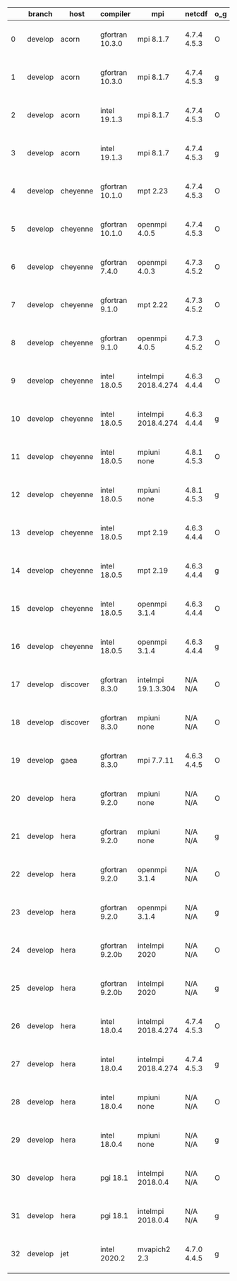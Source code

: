 |    | branch   | host     | compiler        | mpi                 | netcdf      | o_g   | os     | build   | u_pass   | u_fail   | s_pass   | s_fail   | e_pass   | e_fail   | nuopc_pass   | nuopc_fail   | artifacts_hash                                                                                                                                                   | modified                  |
|----|----------|----------|-----------------|---------------------|-------------|-------|--------|---------|----------|----------|----------|----------|----------|----------|--------------|--------------|------------------------------------------------------------------------------------------------------------------------------------------------------------------|---------------------------|
|  0 | develop  | acorn    | gfortran 10.3.0 | mpi 8.1.7           | 4.7.4 4.5.3 | O     | Unicos | pass    | fail     | fail     | fail     | fail     | fail     | fail     | 0            | 50           | [artifacts](https://github.com/esmf-org/esmf-test-artifacts/tree/2ac293a1f6ba88b410d5b1628a74e2d6a20df4f5/develop/acorn/gfortran/10.3.0/O/mpi/8.1.7)             | 2022-03-18 01:29:36 +0000 |
|  1 | develop  | acorn    | gfortran 10.3.0 | mpi 8.1.7           | 4.7.4 4.5.3 | g     | Unicos | pass    | fail     | fail     | fail     | fail     | fail     | fail     | 0            | 50           | [artifacts](https://github.com/esmf-org/esmf-test-artifacts/tree/bbeff97c3cb0e360935989e2223be1dfe2550132/develop/acorn/gfortran/10.3.0/g/mpi/8.1.7)             | 2022-03-18 01:30:55 +0000 |
|  2 | develop  | acorn    | intel 19.1.3    | mpi 8.1.7           | 4.7.4 4.5.3 | O     | Unicos | pass    | fail     | fail     | fail     | fail     | fail     | fail     | 0            | 50           | [artifacts](https://github.com/esmf-org/esmf-test-artifacts/tree/8cd0366f4450ed71c64e8aa600eb782cb40e9d58/develop/acorn/intel/19.1.3/O/mpi/8.1.7)                | 2022-03-18 01:31:40 +0000 |
|  3 | develop  | acorn    | intel 19.1.3    | mpi 8.1.7           | 4.7.4 4.5.3 | g     | Unicos | pass    | fail     | fail     | fail     | fail     | fail     | fail     | 0            | 50           | [artifacts](https://github.com/esmf-org/esmf-test-artifacts/tree/5cb1152dfb8026cb3a50bd56558511a7ac3d4196/develop/acorn/intel/19.1.3/g/mpi/8.1.7)                | 2022-03-18 01:33:00 +0000 |
|  4 | develop  | cheyenne | gfortran 10.1.0 | mpt 2.23            | 4.7.4 4.5.3 | O     | Linux  | pass    | fail     | fail     | fail     | fail     | fail     | fail     | 0            | 0            | [artifacts](https://github.com/esmf-org/esmf-test-artifacts/tree/fc445d5d6aaa0abbc254424ae1cd78dc5d17d3da/develop/cheyenne/gfortran/10.1.0/O/mpt/2.23)           | 2022-03-17 20:04:37 -0600 |
|  5 | develop  | cheyenne | gfortran 10.1.0 | openmpi 4.0.5       | 4.7.4 4.5.3 | O     | Linux  | pass    | 13269    | 0        | 49       | 0        | 80       | 0        | 50           | 0            | [artifacts](https://github.com/esmf-org/esmf-test-artifacts/tree/8cc17b4514c1ec7de0442b7512e0493271977ad2/develop/cheyenne/gfortran/10.1.0/O/openmpi/4.0.5)      | 2022-03-17 18:41:51 -0600 |
|  6 | develop  | cheyenne | gfortran 7.4.0  | openmpi 4.0.3       | 4.7.3 4.5.2 | O     | Linux  | pass    | 13269    | 0        | 49       | 0        | 80       | 0        | 50           | 0            | [artifacts](https://github.com/esmf-org/esmf-test-artifacts/tree/0496862f11fe6639e749d8cc89d70a5df3524ced/develop/cheyenne/gfortran/7.4.0/O/openmpi/4.0.3)       | 2022-03-17 17:16:30 -0600 |
|  7 | develop  | cheyenne | gfortran 9.1.0  | mpt 2.22            | 4.7.3 4.5.2 | O     | Linux  | pass    | 13269    | 0        | 49       | 0        | 80       | 0        | 50           | 0            | [artifacts](https://github.com/esmf-org/esmf-test-artifacts/tree/289d3e522f0524a0971aa29a3978f8eeb5a8a0ce/develop/cheyenne/gfortran/9.1.0/O/mpt/2.22)            | 2022-03-17 18:34:16 -0600 |
|  8 | develop  | cheyenne | gfortran 9.1.0  | openmpi 4.0.5       | 4.7.3 4.5.2 | O     | Linux  | pass    | 13269    | 0        | 49       | 0        | 80       | 0        | 50           | 0            | [artifacts](https://github.com/esmf-org/esmf-test-artifacts/tree/ce1cab617024e61a1cc57735f8c62f28d860d63c/develop/cheyenne/gfortran/9.1.0/O/openmpi/4.0.5)       | 2022-03-17 18:39:41 -0600 |
|  9 | develop  | cheyenne | intel 18.0.5    | intelmpi 2018.4.274 | 4.6.3 4.4.4 | O     | Linux  | pass    | 13269    | 0        | 49       | 0        | 80       | 0        | 50           | 0            | [artifacts](https://github.com/esmf-org/esmf-test-artifacts/tree/6f4e31199efdda713d9036e61b37b2d72d5af91a/develop/cheyenne/intel/18.0.5/O/intelmpi/2018.4.274)   | 2022-03-17 19:59:32 -0600 |
| 10 | develop  | cheyenne | intel 18.0.5    | intelmpi 2018.4.274 | 4.6.3 4.4.4 | g     | Linux  | pass    | 13269    | 0        | 49       | 0        | 80       | 0        | 50           | 0            | [artifacts](https://github.com/esmf-org/esmf-test-artifacts/tree/91c8b8b61b815e7eafaf86249b08023e393813b2/develop/cheyenne/intel/18.0.5/g/intelmpi/2018.4.274)   | 2022-03-17 20:06:46 -0600 |
| 11 | develop  | cheyenne | intel 18.0.5    | mpiuni none         | 4.8.1 4.5.3 | O     | Linux  | pass    | 11742    | 0        | 8        | 0        | 43       | 0        | 0            | 50           | [artifacts](https://github.com/esmf-org/esmf-test-artifacts/tree/31f20444ada6d173f5fce669a792e1dde6336ee8/develop/cheyenne/intel/18.0.5/O/mpiuni/none)           | 2022-03-17 19:34:20 -0600 |
| 12 | develop  | cheyenne | intel 18.0.5    | mpiuni none         | 4.8.1 4.5.3 | g     | Linux  | pass    | 11742    | 0        | 8        | 0        | 43       | 0        | 0            | 50           | [artifacts](https://github.com/esmf-org/esmf-test-artifacts/tree/7c1c99fd4c03634c37dfafffcf2d5ca6a4bbf7f5/develop/cheyenne/intel/18.0.5/g/mpiuni/none)           | 2022-03-17 19:45:32 -0600 |
| 13 | develop  | cheyenne | intel 18.0.5    | mpt 2.19            | 4.6.3 4.4.4 | O     | Linux  | pass    | 13269    | 0        | 49       | 0        | 80       | 0        | 50           | 0            | [artifacts](https://github.com/esmf-org/esmf-test-artifacts/tree/d341163545d0cc274cc30073312464d4dcd1980f/develop/cheyenne/intel/18.0.5/O/mpt/2.19)              | 2022-03-17 20:06:05 -0600 |
| 14 | develop  | cheyenne | intel 18.0.5    | mpt 2.19            | 4.6.3 4.4.4 | g     | Linux  | pass    | 13269    | 0        | 49       | 0        | 80       | 0        | 50           | 0            | [artifacts](https://github.com/esmf-org/esmf-test-artifacts/tree/8966b8dcf6656cd1a70f3e913f8758d828129878/develop/cheyenne/intel/18.0.5/g/mpt/2.19)              | 2022-03-17 20:13:41 -0600 |
| 15 | develop  | cheyenne | intel 18.0.5    | openmpi 3.1.4       | 4.6.3 4.4.4 | O     | Linux  | pass    | 13269    | 0        | 49       | 0        | 80       | 0        | 50           | 0            | [artifacts](https://github.com/esmf-org/esmf-test-artifacts/tree/9e6f2da12579e4d56182645790ea53cd78ef3a9f/develop/cheyenne/intel/18.0.5/O/openmpi/3.1.4)         | 2022-03-17 20:00:19 -0600 |
| 16 | develop  | cheyenne | intel 18.0.5    | openmpi 3.1.4       | 4.6.3 4.4.4 | g     | Linux  | pass    | 13269    | 0        | 49       | 0        | 80       | 0        | 50           | 0            | [artifacts](https://github.com/esmf-org/esmf-test-artifacts/tree/bfed2ee1122b84f16feccae912da6774ff0d75de/develop/cheyenne/intel/18.0.5/g/openmpi/3.1.4)         | 2022-03-17 20:09:34 -0600 |
| 17 | develop  | discover | gfortran 8.3.0  | intelmpi 19.1.3.304 | N/A N/A     | O     | Linux  | pass    | pending  | pending  | pending  | pending  | pending  | pending  | pending      | pending      | [artifacts](https://github.com/esmf-org/esmf-test-artifacts/tree/aa1c2746f540d77e6ae11b73bd4ac6442171f8ba/develop/discover/gfortran/8.3.0/O/intelmpi/19.1.3.304) | 2022-03-18 01:07:28 -0400 |
| 18 | develop  | discover | gfortran 8.3.0  | mpiuni none         | N/A N/A     | O     | Linux  | pass    | 11742    | 0        | 8        | 0        | 43       | 0        | 0            | 50           | [artifacts](https://github.com/esmf-org/esmf-test-artifacts/tree/0b78cea916c70fbd438d15aecc7b609f8ba5872b/develop/discover/gfortran/8.3.0/O/mpiuni/none)         | 2022-03-18 01:30:16 -0400 |
| 19 | develop  | gaea     | gfortran 8.3.0  | mpi 7.7.11          | 4.6.3 4.4.5 | O     | Unicos | pass    | pending  | pending  | pending  | pending  | pending  | pending  | pending      | pending      | [artifacts](https://github.com/esmf-org/esmf-test-artifacts/tree/a851439e41932600aafef589932f4c6506af2f6e/develop/gaea/gfortran/8.3.0/O/mpi/7.7.11)              | 2022-03-18 00:35:20 -0400 |
| 20 | develop  | hera     | gfortran 9.2.0  | mpiuni none         | N/A N/A     | O     | Linux  | fail    | fail     | fail     | fail     | fail     | fail     | fail     | 0            | 50           | [artifacts](https://github.com/esmf-org/esmf-test-artifacts/tree/db30478dadfc705f79f1517e7ab82c3c7c51e400/develop/hera/gfortran/9.2.0/O/mpiuni/none)             | 2022-03-18 00:13:39 +0000 |
| 21 | develop  | hera     | gfortran 9.2.0  | mpiuni none         | N/A N/A     | g     | Linux  | fail    | fail     | fail     | fail     | fail     | fail     | fail     | 0            | 50           | [artifacts](https://github.com/esmf-org/esmf-test-artifacts/tree/f4e2de90396f277b0f4043fd1c7af930f62c55ac/develop/hera/gfortran/9.2.0/g/mpiuni/none)             | 2022-03-18 00:26:22 +0000 |
| 22 | develop  | hera     | gfortran 9.2.0  | openmpi 3.1.4       | N/A N/A     | O     | Linux  | fail    | fail     | fail     | fail     | fail     | fail     | fail     | 0            | 50           | [artifacts](https://github.com/esmf-org/esmf-test-artifacts/tree/5129a4a6222862ce7a9033f8cc046c713b13e924/develop/hera/gfortran/9.2.0/O/openmpi/3.1.4)           | 2022-03-18 00:15:41 +0000 |
| 23 | develop  | hera     | gfortran 9.2.0  | openmpi 3.1.4       | N/A N/A     | g     | Linux  | fail    | fail     | fail     | fail     | fail     | fail     | fail     | 0            | 50           | [artifacts](https://github.com/esmf-org/esmf-test-artifacts/tree/07b50b5378f6a7f1c5bd5e96091e2aeaddecb7e4/develop/hera/gfortran/9.2.0/g/openmpi/3.1.4)           | 2022-03-18 00:28:47 +0000 |
| 24 | develop  | hera     | gfortran 9.2.0b | intelmpi 2020       | N/A N/A     | O     | Linux  | pass    | 0        | 8807     | 0        | 49       | 0        | 80       | 0            | 50           | [artifacts](https://github.com/esmf-org/esmf-test-artifacts/tree/27b95e37729ce03aa882fb6b801268a1f82a0451/develop/hera/gfortran/9.2.0b/O/intelmpi/2020)          | 2022-03-18 00:47:35 +0000 |
| 25 | develop  | hera     | gfortran 9.2.0b | intelmpi 2020       | N/A N/A     | g     | Linux  | pass    | 0        | 8807     | 0        | 49       | 0        | 80       | 0            | 50           | [artifacts](https://github.com/esmf-org/esmf-test-artifacts/tree/febedbdf1021f152ea65acc21f90c9508d7eacd5/develop/hera/gfortran/9.2.0b/g/intelmpi/2020)          | 2022-03-18 00:59:09 +0000 |
| 26 | develop  | hera     | intel 18.0.4    | intelmpi 2018.4.274 | 4.7.4 4.5.3 | O     | Linux  | pass    | 13269    | 0        | 49       | 0        | 80       | 0        | 50           | 0            | [artifacts](https://github.com/esmf-org/esmf-test-artifacts/tree/f0e01701cf74b26d271d4ef5099505ab0844d777/develop/hera/intel/18.0.4/O/intelmpi/2018.4.274)       | 2022-03-18 01:23:39 +0000 |
| 27 | develop  | hera     | intel 18.0.4    | intelmpi 2018.4.274 | 4.7.4 4.5.3 | g     | Linux  | pass    | 13269    | 0        | 49       | 0        | 80       | 0        | 50           | 0            | [artifacts](https://github.com/esmf-org/esmf-test-artifacts/tree/3d2e608fb5b5c98b5dc5767c739f24ba3db67e8f/develop/hera/intel/18.0.4/g/intelmpi/2018.4.274)       | 2022-03-18 01:31:47 +0000 |
| 28 | develop  | hera     | intel 18.0.4    | mpiuni none         | N/A N/A     | O     | Linux  | fail    | fail     | fail     | fail     | fail     | fail     | fail     | 0            | 50           | [artifacts](https://github.com/esmf-org/esmf-test-artifacts/tree/bfc480728e37ef77d712fc2693fb856aedaed640/develop/hera/intel/18.0.4/O/mpiuni/none)               | 2022-03-18 00:11:37 +0000 |
| 29 | develop  | hera     | intel 18.0.4    | mpiuni none         | N/A N/A     | g     | Linux  | fail    | fail     | fail     | fail     | fail     | fail     | fail     | 0            | 50           | [artifacts](https://github.com/esmf-org/esmf-test-artifacts/tree/2f3b7b6b324149d6a1031f22e9796619ef59b42e/develop/hera/intel/18.0.4/g/mpiuni/none)               | 2022-03-18 00:25:05 +0000 |
| 30 | develop  | hera     | pgi 18.1        | intelmpi 2018.0.4   | N/A N/A     | O     | Linux  | fail    | fail     | fail     | fail     | fail     | fail     | fail     | 0            | 50           | [artifacts](https://github.com/esmf-org/esmf-test-artifacts/tree/e8c5eae2f5d4c39827721be0606def28ed95ea26/develop/hera/pgi/18.1/O/intelmpi/2018.0.4)             | 2022-03-18 02:28:27 +0000 |
| 31 | develop  | hera     | pgi 18.1        | intelmpi 2018.0.4   | N/A N/A     | g     | Linux  | fail    | fail     | fail     | fail     | fail     | fail     | fail     | 0            | 50           | [artifacts](https://github.com/esmf-org/esmf-test-artifacts/tree/0ed4320309949e7d41aee17de75248366d26f69b/develop/hera/pgi/18.1/g/intelmpi/2018.0.4)             | 2022-03-18 02:37:55 +0000 |
| 32 | develop  | jet      | intel 2020.2    | mvapich2 2.3        | 4.7.0 4.4.5 | g     | Linux  | pass    | 13269    | 0        | 49       | 0        | 80       | 0        | 44           | 6            | [artifacts](https://github.com/esmf-org/esmf-test-artifacts/tree/33a5404c9312293f10c2bfff96f41b373ced2ea1/develop/jet/intel/2020.2/g/mvapich2/2.3)               | 2022-03-18 05:22:48 +0000 |